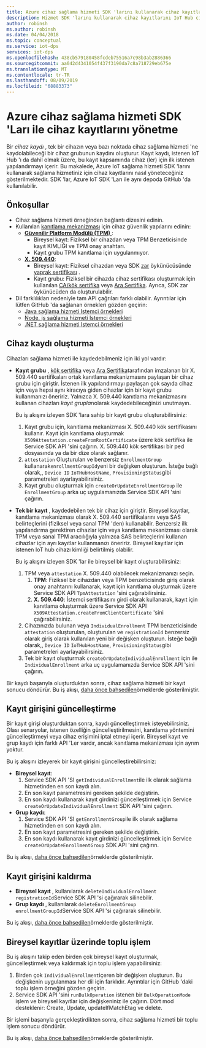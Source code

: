 ```yaml
---
title: Azure cihaz sağlama hizmeti SDK 'larını kullanarak cihaz kayıtlarını yönetme | Microsoft Docs
description: Hizmet SDK 'larını kullanarak cihaz kayıtlarını IoT Hub cihaz sağlama hizmeti 'nde yönetme
author: robinsh
ms.author: robinsh
ms.date: 04/04/2018
ms.topic: conceptual
ms.service: iot-dps
services: iot-dps
ms.openlocfilehash: 438cb579180458fcdeb75516a7c98b3ab2886366
ms.sourcegitcommit: aa042d4341054f437f3190da7c8a718729eb675e
ms.translationtype: MT
ms.contentlocale: tr-TR
ms.lasthandoff: 08/09/2019
ms.locfileid: "68883373"
---
```

# <a name="how-to-manage-device-enrollments-with-azure-device-provisioning-service-sdks"></a>Azure cihaz sağlama hizmeti SDK 'Ları ile cihaz kayıtlarını yönetme
Bir *cihaz kaydı* , tek bir cihazın veya bazı noktada cihaz sağlama hizmeti 'ne kaydolabileceği bir cihaz grubunun kaydını oluşturur. Kayıt kaydı, istenen IoT Hub 'ı da dahil olmak üzere, bu kayıt kapsamında cihaz (ler) için ilk istenen yapılandırmayı içerir. Bu makalede, Azure IoT sağlama hizmeti SDK 'larını kullanarak sağlama hizmetiniz için cihaz kayıtlarını nasıl yöneteceğiniz gösterilmektedir.  SDK 'lar, Azure IoT SDK 'Ları ile aynı depoda GitHub 'da kullanılabilir.

## <a name="prerequisites"></a>Önkoşullar
* Cihaz sağlama hizmeti örneğinden bağlantı dizesini edinin.
* Kullanılan [kanıtlama mekanizması](concepts-security.md#attestation-mechanism) için cihaz güvenlik yapılarını edinin:
    * [**Güvenilir Platform Modülü (TPM)** ](/azure/iot-dps/concepts-security#trusted-platform-module):
        * Bireysel kayıt: Fiziksel bir cihazdan veya TPM Benzeticisinde kayıt KIMLIĞI ve TPM onay anahtarı.
        * Kayıt grubu TPM kanıtlama için uygulanmıyor.
    * [**X. 509.440**](/azure/iot-dps/concepts-security):
        * Bireysel kayıt: Fiziksel cihazdan veya SDK [zar](https://azure.microsoft.com/blog/azure-iot-supports-new-security-hardware-to-strengthen-iot-security/) öykünücüsünde [yaprak sertifikası](/azure/iot-dps/concepts-security) .
        * Kayıt grubu: Fiziksel bir cihazda cihaz sertifikası oluşturmak için kullanılan [CA/kök sertifika](/azure/iot-dps/concepts-security#root-certificate) veya [Ara Sertifika](/azure/iot-dps/concepts-security#intermediate-certificate).  Ayrıca, SDK zar öykünücüden da oluşturulabilir.
* Dil farklılıkları nedeniyle tam API çağrıları farklı olabilir. Ayrıntılar için lütfen GitHub 'da sağlanan örnekleri gözden geçirin:
   * [Java sağlama hizmeti Istemci örnekleri](https://github.com/Azure/azure-iot-sdk-java/tree/master/provisioning/provisioning-samples)
   * [Node. js sağlama hizmeti Istemci örnekleri](https://github.com/Azure/azure-iot-sdk-node/tree/master/provisioning/service/samples)
   * [.NET sağlama hizmeti Istemci örnekleri](https://github.com/Azure/azure-iot-sdk-csharp/tree/master/provisioning/service/samples)

## <a name="create-a-device-enrollment"></a>Cihaz kaydı oluşturma
Cihazları sağlama hizmeti ile kaydedebilmeniz için iki yol vardır:

* **Kayıt grubu** , [kök sertifika](https://docs.microsoft.com/azure/iot-dps/concepts-security#root-certificate) veya [Ara Sertifika](https://docs.microsoft.com/azure/iot-dps/concepts-security#intermediate-certificate)tarafından imzalanan bir X. 509.440 sertifikaları ortak kanıtlama mekanizmasını paylaşan bir cihaz grubu için giriştir. İstenen ilk yapılandırmayı paylaşan çok sayıda cihaz için veya hepsi aynı kiracıya giden cihazlar için bir kayıt grubu kullanmanızı öneririz. Yalnızca X. 509.440 kanıtlama mekanizmasını kullanan cihazları *kayıt grupları*olarak kaydedebileceğinizi unutmayın. 

    Bu iş akışını izleyen SDK 'lara sahip bir kayıt grubu oluşturabilirsiniz:

    1. Kayıt grubu için, kanıtlama mekanizması X. 509.440 kök sertifikasını kullanır.  Kayıt için kanıtlama oluşturmak ```X509Attestation.createFromRootCertificate``` üzere kök sertifika ile Service SDK API 'sini çağırın.  X. 509.440 kök sertifikası bir ped dosyasında ya da bir dize olarak sağlanır.
    1. ```attestation``` Oluşturulan ve benzersiz ```EnrollmentGroup``` kullanarak```enrollmentGroupId```yeni bir değişken oluşturun.  İsteğe bağlı olarak,, ```Device ID``` ```IoTHubHostName```, ```ProvisioningStatus```gibi parametreleri ayarlayabilirsiniz.
    2. Kayıt grubu oluşturmak için ```createOrUpdateEnrollmentGroup``` ile ```EnrollmentGroup``` arka uç uygulamanızda Service SDK API 'sini çağırın.

* **Tek bir kayıt** , kaydedebilen tek bir cihaz için giriştir. Bireysel kayıtlar, kanıtlama mekanizması olarak X. 509.440 sertifikalarını veya SAS belirteçlerini (fiziksel veya sanal TPM 'den) kullanabilir. Benzersiz ilk yapılandırma gerektiren cihazlar için veya kanıtlama mekanizması olarak TPM veya sanal TPM aracılığıyla yalnızca SAS belirteçlerini kullanan cihazlar için ayrı kayıtlar kullanmanızı öneririz. Bireysel kayıtlar için istenen IoT hub cihazı kimliği belirtilmiş olabilir.

    Bu iş akışını izleyen SDK 'lar ile bireysel bir kayıt oluşturabilirsiniz:
    
    1. TPM veya ```attestation``` X. 509.440 olabilecek mekanizmanızı seçin.
        1. **TPM**: Fiziksel bir cihazdan veya TPM benzeticisinde giriş olarak onay anahtarını kullanarak, kayıt için kanıtlama oluşturmak üzere Service SDK API ```TpmAttestation``` 'sini çağırabilirsiniz. 
        2. **X. 509.440**: İstemci sertifikasını girdi olarak kullanarak, kayıt için kanıtlama oluşturmak üzere Service SDK API ```X509Attestation.createFromClientCertificate``` 'sini çağırabilirsiniz.
    2. Cihazınızda bulunan veya ```IndividualEnrollment``` TPM benzeticisinde ```attestation``` oluşturulan, oluşturulan ve ```registrationId``` benzersiz olarak giriş olarak kullanılan yeni bir değişken oluşturun.  İsteğe bağlı olarak,, ```Device ID``` ```IoTHubHostName```, ```ProvisioningStatus```gibi parametreleri ayarlayabilirsiniz.
    3. Tek bir kayıt oluşturmak ```createOrUpdateIndividualEnrollment``` için ile ```IndividualEnrollment``` arka uç uygulamanızda Service SDK API 'sini çağırın.

Bir kaydı başarıyla oluşturduktan sonra, cihaz sağlama hizmeti bir kayıt sonucu döndürür. Bu iş akışı, [daha önce bahsedilen](#prerequisites)örneklerde gösterilmiştir.

## <a name="update-an-enrollment-entry"></a>Kayıt girişini güncelleştirme

Bir kayıt girişi oluşturduktan sonra, kaydı güncelleştirmek isteyebilirsiniz.  Olası senaryolar, istenen özelliğin güncelleştirilmesini, kanıtlama yöntemini güncelleştirmeyi veya cihaz erişimini iptal etmeyi içerir.  Bireysel kayıt ve grup kaydı için farklı API 'Ler vardır, ancak kanıtlama mekanizması için ayrım yoktur.

Bu iş akışını izleyerek bir kayıt girişini güncelleştirebilirsiniz:
* **Bireysel kayıt**:
    1. Service SDK API 'SI ```getIndividualEnrollment```ile ilk olarak sağlama hizmetinden en son kaydı alın.
    2. En son kayıt parametresini gereken şekilde değiştirin. 
    3. En son kaydı kullanarak kayıt girdinizi güncelleştirmek için Service ```createOrUpdateIndividualEnrollment``` SDK API 'sini çağırın.
* **Grup kaydı**:
    1. Service SDK API 'SI ```getEnrollmentGroup```ile ilk olarak sağlama hizmetinden en son kaydı alın.
    2. En son kayıt parametresini gereken şekilde değiştirin.
    3. En son kaydı kullanarak kayıt girdinizi güncelleştirmek için Service ```createOrUpdateEnrollmentGroup``` SDK API 'sini çağırın.

Bu iş akışı, [daha önce bahsedilen](#prerequisites)örneklerde gösterilmiştir.

## <a name="remove-an-enrollment-entry"></a>Kayıt girişini kaldırma

* **Bireysel kayıt** , kullanılarak ```deleteIndividualEnrollment``` ```registrationId```Service SDK API 'si çağırarak silinebilir.
* **Grup kaydı** , kullanılarak ```deleteEnrollmentGroup``` ```enrollmentGroupId```Service SDK API 'si çağırarak silinebilir.

Bu iş akışı, [daha önce bahsedilen](#prerequisites)örneklerde gösterilmiştir.

## <a name="bulk-operation-on-individual-enrollments"></a>Bireysel kayıtlar üzerinde toplu işlem

Bu iş akışını takip eden birden çok bireysel kayıt oluşturmak, güncelleştirmek veya kaldırmak için toplu işlem yapabilirsiniz:

1. Birden çok ```IndividualEnrollment```içeren bir değişken oluşturun.  Bu değişkenin uygulanması her dil için farklıdır.  Ayrıntılar için GitHub 'daki toplu işlem örneğini gözden geçirin.
2. Service SDK API 'sini ```runBulkOperation``` istenen bir ```BulkOperationMode``` işlem ve bireysel kayıtlar için değişkeniniz ile çağırın. Dört mod desteklenir: Create, Update, updateIfMatchEtag ve delete.

Bir işlemi başarıyla gerçekleştirdikten sonra, cihaz sağlama hizmeti bir toplu işlem sonucu döndürür.

Bu iş akışı, [daha önce bahsedilen](#prerequisites)örneklerde gösterilmiştir.
